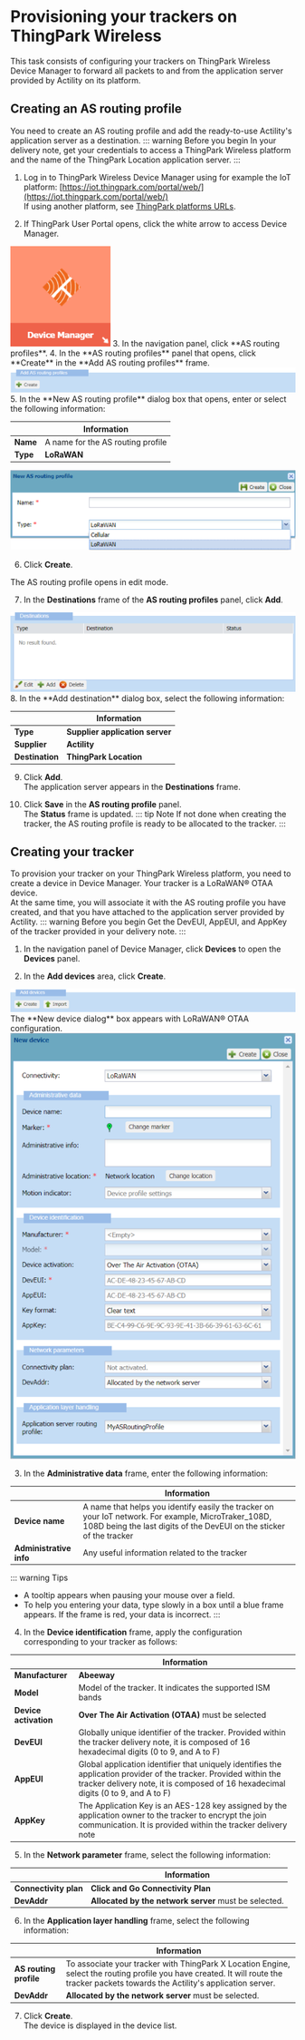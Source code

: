 
# Provisioning your trackers on ThingPark Wireless
This task consists of configuring your trackers on ThingPark Wireless Device Manager to forward all packets to and from the application server provided by Actility on its platform.
## Creating an AS routing profile
You need to create an AS routing profile and add the ready-to-use Actility's application server as a destination.
::: warning Before you begin
 In your delivery note, get your credentials to access a ThingPark Wireless platform and the name of the ThingPark Location application server.
:::
 
1. Log in to ThingPark Wireless Device Manager using for example the IoT platform: [https://iot.thingpark.com/portal/web/](https://iot.thingpark.com/portal/web/)<br/>
   If using another platform, see [ThingPark platforms URLs](/D-Reference/ThingParkLocationURLs/).<br/>

2. If ThingPark User Portal opens, click the white arrow to access Device Manager.
<img src="./images/DeviceManagerArrow_177x177.png" border="0" />
3. In the navigation panel, click **AS routing profiles**.
4. In the **AS routing profiles** panel that opens, click **Create** in the **Add AS routing profiles** frame.
<img src="./images/NewASRP_DB_680x60.png" border="0" />
5. In the **New AS routing profile** dialog box that opens, enter or select the following information:

|   | Information | 
| - | ----------- | 
| **Name** |  A name for the AS routing profile | 
| **Type** |  **LoRaWAN** | 
<img src="./images/NewASRP_LoRAWAN_687x193.png" border="0" />

6. Click **Create**.

The AS routing profile opens in edit mode.

7. In the **Destinations** frame of the **AS routing profiles** panel, click **Add**.
<img src="./images/ASRP_DestinationFrame_675x187.png" border="0" />
8. In the **Add destination** dialog box, select the following information:

|   | Information | 
| - | ----------- | 
| **Type** |  **Supplier application server** | 
| **Supplier** |  **Actility** | 
| **Destination** |  **ThingPark Location** | 

9. Click **Add**.<br/>
The application server appears in the **Destinations** frame.

10. Click **Save** in the **AS routing profile** panel.<br/>
The **Status** frame is updated. 
::: tip Note
 If not done when creating the tracker, the AS routing profile is ready to be allocated to the tracker.
:::

## Creating your tracker
To provision your tracker on your ThingPark Wireless platform, you need to create a device in Device Manager. Your tracker is a LoRaWAN® OTAA device.<br/>
At the same time, you will associate it with the AS routing profile you have created, and that you have attached to the application server provided by Actility.
::: warning Before you begin
 Get the DevEUI, AppEUI, and AppKey of the tracker provided in your delivery note.
:::
1. In the navigation panel of Device Manager, click **Devices** to open the **Devices** panel.<br/>

2. In the **Add devices** area, click **Create**.
<img src="./images/CreateDevice2_653x52.png" border="0" />
The **New device dialog** box appears with LoRaWAN® OTAA configuration.
<img src="./images/NewDeviceDB_652x972.png" border="0" />

3. In the **Administrative data** frame, enter the following information:

|   | Information | 
| - | ----------- | 
| **Device name** |  A name that helps you identify easily the tracker on your IoT network. For example, MicroTraker_108D, 108D being the last digits of the DevEUI on the sticker of the tracker | 
| **Administrative info** |  Any useful information related to the tracker | 
::: warning Tips
 * A tooltip appears when pausing your mouse over a field.
 * To help you entering your data, type slowly in a box until a blue frame appears. If the frame is red, your data is incorrect.
:::

4. In the **Device identification** frame, apply the configuration corresponding to your tracker as follows:

|   | Information | 
| - | ----------- | 
| **Manufacturer** |  **Abeeway** | 
| **Model** |  Model of the tracker. It indicates the supported ISM bands | 
| **Device activation** |  **Over The Air Activation (OTAA)** must be selected | 
| **DevEUI** |  Globally unique identifier of the tracker. Provided within the tracker delivery note, it is composed of 16 hexadecimal digits (0 to 9, and A to F) | 
| **AppEUI** |  Global application identifier that uniquely identifies the application provider of the tracker. Provided within the tracker delivery note, it is composed of 16 hexadecimal digits (0 to 9, and A to F) | 
| **AppKey** |  The Application Key is an AES-128 key assigned by the application owner to the tracker to encrypt the join communication. It is provided within the tracker delivery note | 
5. In the **Network parameter** frame, select the following information:

|   | Information | 
| - | ----------- | 
| **Connectivity plan** |  **Click and Go Connectivity Plan** | 
| **DevAddr** |  **Allocated by the network server** must be selected. | 
6. In the **Application layer handling** frame, select the following information:

|   | Information | 
| - | ----------- | 
| **AS routing profile** |  To associate your tracker with ThingPark X Location Engine, select the routing profile you have created. It will route the tracker packets towards the Actility's application server. | 
| **DevAddr** |  **Allocated by the network server** must be selected. | 
7. Click **Create**.<BR/>
The device is displayed in the device list.
   